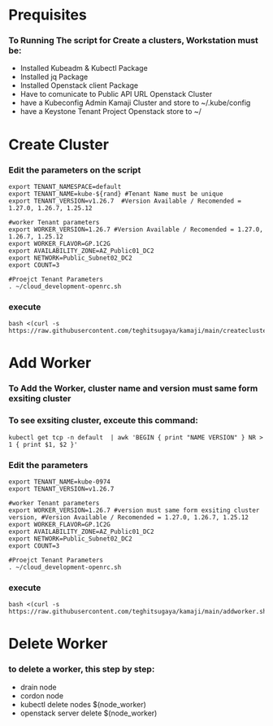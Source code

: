 # Prequisites
  ### To Running The script for Create a clusters, Workstation must be:
   - Installed Kubeadm & Kubectl Package
   - Installed jq Package
   - Installed Openstack client Package
   - Have to comunicate to Public API URL Openstack Cluster
   - have a Kubeconfig Admin Kamaji Cluster and store to ~/.kube/config
   - have a Keystone Tenant Project Openstack store to ~/
   
# Create Cluster
  ### Edit the parameters on the script
    export TENANT_NAMESPACE=default
    export TENANT_NAME=kube-${rand} #Tenant Name must be unique
    export TENANT_VERSION=v1.26.7  #Version Available / Recomended = 1.27.0, 1.26.7, 1.25.12

    #worker Tenant parameters
    export WORKER_VERSION=1.26.7 #Version Available / Recomended = 1.27.0, 1.26.7, 1.25.12
    export WORKER_FLAVOR=GP.1C2G
    export AVAILABILITY_ZONE=AZ_Public01_DC2
    export NETWORK=Public_Subnet02_DC2
    export COUNT=3

    #Proejct Tenant Parameters
    . ~/cloud_development-openrc.sh
  
  ### execute
    bash <(curl -s https://raw.githubusercontent.com/teghitsugaya/kamaji/main/createcluster.sh)

# Add Worker
  ### To Add the Worker, cluster name and version must same form exsiting cluster
  ### To see exsiting cluster, exceute this command:
    kubectl get tcp -n default  | awk 'BEGIN { print "NAME VERSION" } NR > 1 { print $1, $2 }'
  
  ### Edit the parameters
    export TENANT_NAME=kube-0974
    export TENANT_VERSION=v1.26.7

    #worker Tenant parameters
    export WORKER_VERSION=1.26.7 #version must same form exsiting cluster version, #Version Available / Recomended = 1.27.0, 1.26.7, 1.25.12
    export WORKER_FLAVOR=GP.1C2G
    export AVAILABILITY_ZONE=AZ_Public01_DC2
    export NETWORK=Public_Subnet02_DC2
    export COUNT=3

    #Proejct Tenant Parameters
    . ~/cloud_development-openrc.sh
  
  ### execute  
    bash <(curl -s https://raw.githubusercontent.com/teghitsugaya/kamaji/main/addworker.sh)
               
# Delete Worker
  ### to delete a worker, this step by step:
  - drain node
  - cordon node
  - kubectl delete nodes $(node_worker)
  - openstack server delete $(node_worker)
